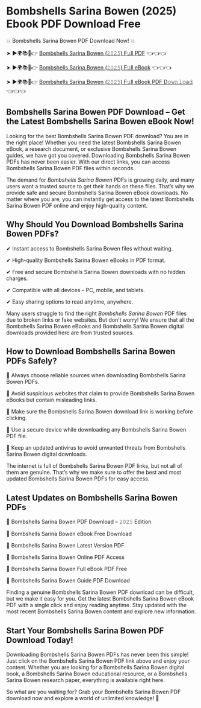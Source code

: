 # Bombshells Sarina Bowen (2025) Ebook PDF Download Free

💥 Bombshells Sarina Bowen PDF Download Now! 💥

➤ ►🌍📚📱👉 [Bombshells Sarina Bowen (𝟸𝟶𝟸𝟻) F𝚞ll PDF](https://getpdf.xyz/bombshells-sarina-bowen) 👈👈👈


➤ ►🌍📚📱👉 [Bombshells Sarina Bowen (𝟸𝟶𝟸𝟻) F𝚞ll eBook](https://getpdf.xyz/bombshells-sarina-bowen) 👈👈👈


➤ ►🌍📚📱👉 [Bombshells Sarina Bowen (𝟸𝟶𝟸𝟻) F𝚞ll eBook PDF D𝚘𝚠𝚗𝚕𝚘a𝚍](https://getpdf.xyz/bombshells-sarina-bowen) 👈👈👈


## Bombshells Sarina Bowen PDF Download – Get the Latest Bombshells Sarina Bowen eBook Now!

Looking for the best Bombshells Sarina Bowen PDF download? You are in the right place! Whether you need the latest Bombshells Sarina Bowen eBook, a research document, or exclusive Bombshells Sarina Bowen guides, we have got you covered. Downloading Bombshells Sarina Bowen PDFs has never been easier. With our direct links, you can access Bombshells Sarina Bowen PDF files within seconds.

The demand for *Bombshells Sarina Bowen* PDFs is growing daily, and many users want a trusted source to get their hands on these files. That’s why we provide safe and secure Bombshells Sarina Bowen eBook downloads. No matter where you are, you can instantly get access to the latest Bombshells Sarina Bowen PDF online and enjoy high-quality content.

## Why Should You Download Bombshells Sarina Bowen PDFs?

✔ Instant access to Bombshells Sarina Bowen files without waiting.

✔ High-quality Bombshells Sarina Bowen eBooks in PDF format.

✔ Free and secure Bombshells Sarina Bowen downloads with no hidden charges.

✔ Compatible with all devices – PC, mobile, and tablets.

✔ Easy sharing options to read anytime, anywhere.

Many users struggle to find the right *Bombshells Sarina Bowen* PDF files due to broken links or fake websites. But don’t worry! We ensure that all the Bombshells Sarina Bowen eBooks and Bombshells Sarina Bowen digital downloads provided here are from trusted sources.

## How to Download Bombshells Sarina Bowen PDFs Safely?

📌 Always choose reliable sources when downloading Bombshells Sarina Bowen PDFs.

📌 Avoid suspicious websites that claim to provide Bombshells Sarina Bowen eBooks but contain misleading links.

📌 Make sure the Bombshells Sarina Bowen download link is working before clicking.

📌 Use a secure device while downloading any Bombshells Sarina Bowen PDF file.

📌 Keep an updated antivirus to avoid unwanted threats from Bombshells Sarina Bowen digital downloads.

The internet is full of Bombshells Sarina Bowen PDF links, but not all of them are genuine. That’s why we make sure to offer the best and most updated Bombshells Sarina Bowen PDFs for easy access.

## Latest Updates on Bombshells Sarina Bowen PDFs

🔹 Bombshells Sarina Bowen PDF Download – 𝟸𝟶𝟸𝟻 Edition

🔹 Bombshells Sarina Bowen eBook Free Download

🔹 Bombshells Sarina Bowen Latest Version PDF

🔹 Bombshells Sarina Bowen Online PDF Access

🔹 Bombshells Sarina Bowen Full eBook PDF Free

🔹 Bombshells Sarina Bowen Guide PDF Download

Finding a genuine Bombshells Sarina Bowen PDF download can be difficult, but we make it easy for you. Get the latest Bombshells Sarina Bowen eBook PDF with a single click and enjoy reading anytime. Stay updated with the most recent Bombshells Sarina Bowen content and explore new information.

## Start Your Bombshells Sarina Bowen PDF Download Today!

Downloading Bombshells Sarina Bowen PDFs has never been this simple! Just click on the Bombshells Sarina Bowen PDF link above and enjoy your content. Whether you are looking for a Bombshells Sarina Bowen digital book, a Bombshells Sarina Bowen educational resource, or a Bombshells Sarina Bowen research paper, everything is available right here.

So what are you waiting for? Grab your Bombshells Sarina Bowen PDF download now and explore a world of unlimited knowledge! 🚀